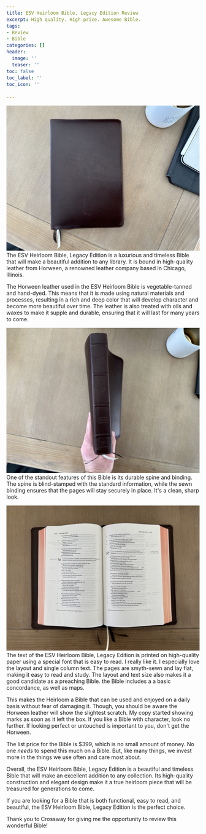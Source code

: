 ```yaml
---
title: ESV Heirloom Bible, Legacy Edition Review
excerpt: High quality. High price. Awesome Bible.
tags:
- Review
- Bible
categories: []
header:
  image: ''
  teaser: ''
toc: false
toc_label: ''
toc_icon: ''

---
```

![](/assets/images/img_0295-large.jpeg)The ESV Heirloom Bible, Legacy Edition is a luxurious and timeless Bible that will make a beautiful addition to any library. It is bound in high-quality leather from Horween, a renowned leather company based in Chicago, Illinois.

The Horween leather used in the ESV Heirloom Bible is vegetable-tanned and hand-dyed. This means that it is made using natural materials and processes, resulting in a rich and deep color that will develop character and become more beautiful over time. The leather is also treated with oils and waxes to make it supple and durable, ensuring that it will last for many years to come.

![](/assets/images/img_0298-large.jpeg)One of the standout features of this Bible is its durable spine and binding. The spine is blind-stamped with the standard information, while the sewn binding ensures that the pages will stay securely in place. It's a clean, sharp look.

![](/assets/images/img_0296-large.jpeg)The text of the ESV Heirloom Bible, Legacy Edition is printed on high-quality paper using a special font that is easy to read. I really like it. I especially love the layout and single column text. The pages are smyth-sewn and lay flat, making it easy to read and study. The layout and text size also makes it a good candidate as a preaching Bible. the Bible includes a a basic concordance, as well as maps.

This makes the Heirloom a Bible that can be used and enjoyed on a daily basis without fear of damaging it. Though, you should be aware the Horween leather will show the slightest scratch. My copy started showing marks as soon as it left the box. If you like a Bible with character, look no further. If looking perfect or untouched is important to you, don't get the Horween.

The list price for the Bible is $399, which is no small amount of money. No one _needs_ to spend this much on a Bible. But, like many things, we invest more in the things we use often and care most about.

Overall, the ESV Heirloom Bible, Legacy Edition is a beautiful and timeless Bible that will make an excellent addition to any collection. Its high-quality construction and elegant design make it a true heirloom piece that will be treasured for generations to come.

If you are looking for a Bible that is both functional, easy to read, and beautiful, the ESV Heirloom Bible, Legacy Edition is the perfect choice.

Thank you to Crossway for giving me the opportunity to review this wonderful Bible!